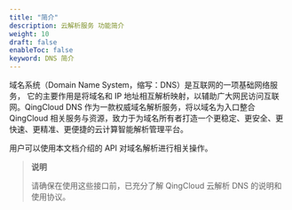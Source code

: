 ```yaml
---
title: "简介"
description: 云解析服务 功能简介
weight: 10
draft: false
enableToc: false
keyword: DNS 简介
---
```


域名系统（Domain Name System，缩写：DNS）是互联网的一项基础网络服务， 它的主要作用是将域名和 IP 地址相互解析映射，以辅助广大网民访问互联网。QingCloud DNS 作为一款权威域名解析服务，将以域名为入口整合 QingCloud 相关服务与资源，致力于为域名所有者打造一个更稳定、更安全、更快速、更精准、更便捷的云计算智能解析管理平台。

用户可以使用本文档介绍的 API 对域名解析进行相关操作。

> **说明**
>
> 请确保在使用这些接口前，已充分了解 QingCloud 云解析 DNS 的说明和使用协议。

